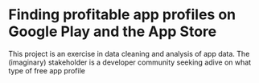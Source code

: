 # Finding profitable app profiles on Google Play and the App Store

This project is an exercise in data cleaning and analysis of app data. The (imaginary) stakeholder is a developer community seeking adive on what type of free app profile 
